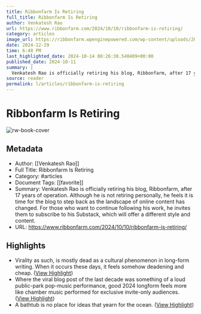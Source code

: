 ```yaml
---
title: Ribbonfarm Is Retiring
full_title: Ribbonfarm Is Retiring
author: Venkatesh Rao
url: https://www.ribbonfarm.com/2024/10/10/ribbonfarm-is-retiring/
category: articles
image_url: https://ribbonfarm.wpenginepowered.com/wp-content/uploads/2022/02/cropped-rfsquare-270x270.png
date: 2024-12-29
time: 6:40 PM
last_highlighted_date: 2024-10-14 08:26:30.540409+00:00
published_date: 2024-10-11
summary: |
  Venkatesh Rao is officially retiring his blog, Ribbonfarm, after 17 years of operation. Although he is not retiring personally, he feels it is time for the blog to step back as the landscape of online content has changed. For those who want to continue following his work, he invites them to subscribe to his Substack, which will offer a different style and content.
source: reader
permalink: l/articles/ribbonfarm-is-retiring
---
```

# Ribbonfarm Is Retiring

![rw-book-cover](https://ribbonfarm.wpenginepowered.com/wp-content/uploads/2022/02/cropped-rfsquare-270x270.png)

## Metadata
- Author: [[Venkatesh Rao]]
- Full Title: Ribbonfarm Is Retiring
- Category: #articles
- Document Tags: [[favorite]] 
- Summary: Venkatesh Rao is officially retiring his blog, Ribbonfarm, after 17 years of operation. Although he is not retiring personally, he feels it is time for the blog to step back as the landscape of online content has changed. For those who want to continue following his work, he invites them to subscribe to his Substack, which will offer a different style and content.
- URL: https://www.ribbonfarm.com/2024/10/10/ribbonfarm-is-retiring/

## Highlights
- Virality as such, is mostly dead as a cultural phenomenon in long-form writing. When it occurs these days, it feels somehow deadening and cheap. ([View Highlight](https://read.readwise.io/read/01ja51w7jsb8nhbzvze04p9gcg))
- Where the viral blog post of the last decade was something of a loud public-park pop-music performance, good 2024 longform feels more like chamber music performed for exclusive invite-only audiences. ([View Highlight](https://read.readwise.io/read/01ja51wrndfc29sps276aw2786))
- A bathtub is no place for ideas that yearn for the ocean. ([View Highlight](https://read.readwise.io/read/01ja525kg2adeeh2gqkdpayeh1))


